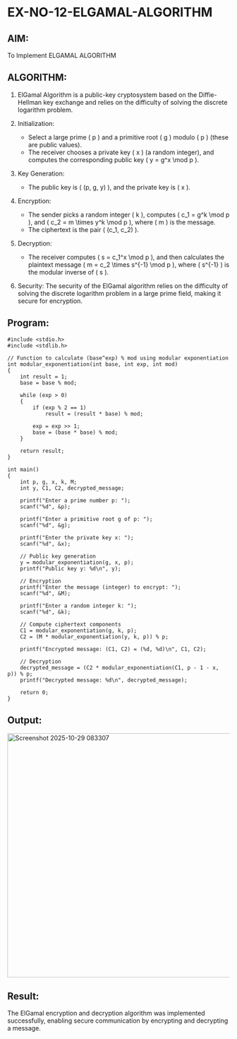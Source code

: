 # EX-NO-12-ELGAMAL-ALGORITHM

## AIM:
To Implement ELGAMAL ALGORITHM

## ALGORITHM:

1. ElGamal Algorithm is a public-key cryptosystem based on the Diffie-Hellman key exchange and relies on the difficulty of solving the discrete logarithm problem.

2. Initialization:
   - Select a large prime \( p \) and a primitive root \( g \) modulo \( p \) (these are public values).
   - The receiver chooses a private key \( x \) (a random integer), and computes the corresponding public key \( y = g^x \mod p \).

3. Key Generation:
   - The public key is \( (p, g, y) \), and the private key is \( x \).

4. Encryption:
   - The sender picks a random integer \( k \), computes \( c_1 = g^k \mod p \), and \( c_2 = m \times y^k \mod p \), where \( m \) is the message.
   - The ciphertext is the pair \( (c_1, c_2) \).

5. Decryption:
   - The receiver computes \( s = c_1^x \mod p \), and then calculates the plaintext message \( m = c_2 \times s^{-1} \mod p \), where \( s^{-1} \) is the modular inverse of \( s \).

6. Security: The security of the ElGamal algorithm relies on the difficulty of solving the discrete logarithm problem in a large prime field, making it secure for encryption.

## Program:
```
#include <stdio.h>
#include <stdlib.h>

// Function to calculate (base^exp) % mod using modular exponentiation
int modular_exponentiation(int base, int exp, int mod)
{
    int result = 1;
    base = base % mod;

    while (exp > 0)
    {
        if (exp % 2 == 1)
            result = (result * base) % mod;

        exp = exp >> 1;
        base = (base * base) % mod;
    }

    return result;
}

int main()
{
    int p, g, x, k, M;
    int y, C1, C2, decrypted_message;

    printf("Enter a prime number p: ");
    scanf("%d", &p);

    printf("Enter a primitive root g of p: ");
    scanf("%d", &g);

    printf("Enter the private key x: ");
    scanf("%d", &x);

    // Public key generation
    y = modular_exponentiation(g, x, p);
    printf("Public key y: %d\n", y);

    // Encryption
    printf("Enter the message (integer) to encrypt: ");
    scanf("%d", &M);

    printf("Enter a random integer k: ");
    scanf("%d", &k);

    // Compute ciphertext components
    C1 = modular_exponentiation(g, k, p);
    C2 = (M * modular_exponentiation(y, k, p)) % p;

    printf("Encrypted message: (C1, C2) = (%d, %d)\n", C1, C2);

    // Decryption
    decrypted_message = (C2 * modular_exponentiation(C1, p - 1 - x, p)) % p;
    printf("Decrypted message: %d\n", decrypted_message);

    return 0;
}

```

## Output:

<img width="1018" height="552" alt="Screenshot 2025-10-29 083307" src="https://github.com/user-attachments/assets/a3d94153-11de-4fd2-b02b-1fd1f7c6f5c2" />

## Result:

The ElGamal encryption and decryption algorithm was implemented successfully, enabling 
secure communication by encrypting and decrypting a message.
